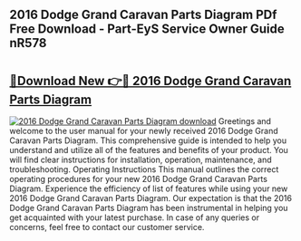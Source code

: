 ## 2016 Dodge Grand Caravan Parts Diagram PDf Free Download - Part-EyS Service Owner Guide nR578

# <h2><a href="http://dflrb0l.blite.top/?on=2016+Dodge+Grand+Caravan+Parts+Diagram">🔗Download New 👉🔴 2016 Dodge Grand Caravan Parts Diagram</a></h2>

[![2016 Dodge Grand Caravan Parts Diagram download](https://i.imgur.com/lujVjoI.png)](http://dflrb0l.blite.top/?on=2016+Dodge+Grand+Caravan+Parts+Diagram)
Greetings and welcome to the user manual for your newly received 2016 Dodge Grand Caravan Parts Diagram. This comprehensive guide is intended to help you understand and utilize all of the features and benefits of your product. You will find clear instructions for installation, operation, maintenance, and troubleshooting. Operating Instructions This manual outlines the correct operating procedures for your new 2016 Dodge Grand Caravan Parts Diagram. Experience the efficiency of list of features while using your new 2016 Dodge Grand Caravan Parts Diagram. Our expectation is that the 2016 Dodge Grand Caravan Parts Diagram has been instrumental in helping you get acquainted with your latest purchase. In case of any queries or concerns, feel free to contact our customer service.
